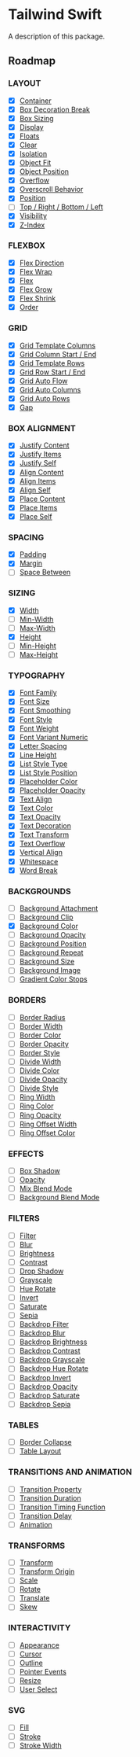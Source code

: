 # Tailwind Swift

A description of this package.

## Roadmap

### LAYOUT

- [x] [Container](https://tailwindcss.com/docs/container)
- [x] [Box Decoration Break](https://tailwindcss.com/docs/box-decoration-break)
- [x] [Box Sizing](https://tailwindcss.com/docs/box-sizing)
- [x] [Display](https://tailwindcss.com/docs/display)
- [x] [Floats](https://tailwindcss.com/docs/floats)
- [x] [Clear](https://tailwindcss.com/docs/clear)
- [x] [Isolation](https://tailwindcss.com/docs/isolation)
- [x] [Object Fit](https://tailwindcss.com/docs/object-fit)
- [x] [Object Position](https://tailwindcss.com/docs/object-position)
- [x] [Overflow](https://tailwindcss.com/docs/overflow)
- [x] [Overscroll Behavior](https://tailwindcss.com/docs/overscroll-behavior)
- [x] [Position](https://tailwindcss.com/docs/position)
- [ ] [Top / Right / Bottom / Left](https://tailwindcss.com/docs/top-right-bottom-left)
- [x] [Visibility](https://tailwindcss.com/docs/visibility)
- [x] [Z-Index](https://tailwindcss.com/docs/z-index)

### FLEXBOX

- [x] [Flex Direction](https://tailwindcss.com/docs/flex-direction)
- [x] [Flex Wrap](https://tailwindcss.com/docs/flex-wrap)
- [x] [Flex](https://tailwindcss.com/docs/flex)
- [x] [Flex Grow](https://tailwindcss.com/docs/flex-grow)
- [x] [Flex Shrink](https://tailwindcss.com/docs/flex-shrink)
- [x] [Order](https://tailwindcss.com/docs/order)

### GRID

- [x] [Grid Template Columns](https://tailwindcss.com/docs/grid-template-columns)
- [x] [Grid Column Start / End](https://tailwindcss.com/docs/grid-column)
- [x] [Grid Template Rows](https://tailwindcss.com/docs/grid-template-rows)
- [x] [Grid Row Start / End](https://tailwindcss.com/docs/grid-row)
- [x] [Grid Auto Flow](https://tailwindcss.com/docs/grid-auto-flow)
- [x] [Grid Auto Columns](https://tailwindcss.com/docs/grid-auto-columns)
- [x] [Grid Auto Rows](https://tailwindcss.com/docs/grid-auto-rows)
- [x] [Gap](https://tailwindcss.com/docs/gap)

### BOX ALIGNMENT

- [x] [Justify Content](https://tailwindcss.com/docs/justify-content)
- [x] [Justify Items](https://tailwindcss.com/docs/justify-items)
- [x] [Justify Self](https://tailwindcss.com/docs/justify-self)
- [x] [Align Content](https://tailwindcss.com/docs/align-content)
- [x] [Align Items](https://tailwindcss.com/docs/align-items)
- [x] [Align Self](https://tailwindcss.com/docs/align-self)
- [x] [Place Content](https://tailwindcss.com/docs/place-content)
- [x] [Place Items](https://tailwindcss.com/docs/place-items)
- [x] [Place Self](https://tailwindcss.com/docs/place-self)

### SPACING

- [x] [Padding](https://tailwindcss.com/docs/padding)
- [x] [Margin](https://tailwindcss.com/docs/margin)
- [ ] [Space Between](https://tailwindcss.com/docs/space-between)

### SIZING

- [x] [Width](https://tailwindcss.com/docs/width)
- [ ] [Min-Width](https://tailwindcss.com/docs/min-width)
- [ ] [Max-Width](https://tailwindcss.com/docs/max-width)
- [x] [Height](https://tailwindcss.com/docs/height)
- [ ] [Min-Height](https://tailwindcss.com/docs/min-height)
- [ ] [Max-Height](https://tailwindcss.com/docs/max-height)

### TYPOGRAPHY

- [x] [Font Family](https://tailwindcss.com/docs/font-family)
- [x] [Font Size](https://tailwindcss.com/docs/font-size)
- [x] [Font Smoothing](https://tailwindcss.com/docs/font-smoothing)
- [x] [Font Style](https://tailwindcss.com/docs/font-style)
- [x] [Font Weight](https://tailwindcss.com/docs/font-weight)
- [x] [Font Variant Numeric](https://tailwindcss.com/docs/font-variant-numeric)
- [x] [Letter Spacing](https://tailwindcss.com/docs/letter-spacing)
- [x] [Line Height](https://tailwindcss.com/docs/line-height)
- [x] [List Style Type](https://tailwindcss.com/docs/list-style-type)
- [x] [List Style Position](https://tailwindcss.com/docs/list-style-position)
- [x] [Placeholder Color](https://tailwindcss.com/docs/placeholder-color)
- [x] [Placeholder Opacity](https://tailwindcss.com/docs/placeholder-opacity)
- [x] [Text Align](https://tailwindcss.com/docs/text-align)
- [x] [Text Color](https://tailwindcss.com/docs/text-color)
- [x] [Text Opacity](https://tailwindcss.com/docs/text-opacity)
- [x] [Text Decoration](https://tailwindcss.com/docs/text-decoration)
- [x] [Text Transform](https://tailwindcss.com/docs/text-transform)
- [x] [Text Overflow](https://tailwindcss.com/docs/text-overflow)
- [x] [Vertical Align](https://tailwindcss.com/docs/vertical-align)
- [x] [Whitespace](https://tailwindcss.com/docs/whitespace)
- [x] [Word Break](https://tailwindcss.com/docs/word-break)

### BACKGROUNDS

- [ ] [Background Attachment](https://tailwindcss.com/docs/background-attachment)
- [ ] [Background Clip](https://tailwindcss.com/docs/background-clip)
- [x] [Background Color](https://tailwindcss.com/docs/background-color)
- [ ] [Background Opacity](https://tailwindcss.com/docs/background-opacity)
- [ ] [Background Position](https://tailwindcss.com/docs/background-position)
- [ ] [Background Repeat](https://tailwindcss.com/docs/background-repeat)
- [ ] [Background Size](https://tailwindcss.com/docs/background-size)
- [ ] [Background Image](https://tailwindcss.com/docs/background-image)
- [ ] [Gradient Color Stops](https://tailwindcss.com/docs/gradient-color-stops)

### BORDERS

- [ ] [Border Radius](https://tailwindcss.com/docs/border-radius)
- [ ] [Border Width](https://tailwindcss.com/docs/border-width)
- [ ] [Border Color](https://tailwindcss.com/docs/border-color)
- [ ] [Border Opacity](https://tailwindcss.com/docs/border-opacity)
- [ ] [Border Style](https://tailwindcss.com/docs/border-style)
- [ ] [Divide Width](https://tailwindcss.com/docs/divide-width)
- [ ] [Divide Color](https://tailwindcss.com/docs/divide-color)
- [ ] [Divide Opacity](https://tailwindcss.com/docs/divide-opacity)
- [ ] [Divide Style](https://tailwindcss.com/docs/divide-style)
- [ ] [Ring Width](https://tailwindcss.com/docs/ring-width)
- [ ] [Ring Color](https://tailwindcss.com/docs/ring-color)
- [ ] [Ring Opacity](https://tailwindcss.com/docs/ring-opacity)
- [ ] [Ring Offset Width](https://tailwindcss.com/docs/ring-offset-width)
- [ ] [Ring Offset Color](https://tailwindcss.com/docs/ring-offset-color)

### EFFECTS

- [ ] [Box Shadow](https://tailwindcss.com/docs/box-shadow)
- [ ] [Opacity](https://tailwindcss.com/docs/opacity)
- [ ] [Mix Blend Mode](https://tailwindcss.com/docs/mix-blend-mode)
- [ ] [Background Blend Mode](https://tailwindcss.com/docs/background-blend-mode)

### FILTERS

- [ ] [Filter](https://tailwindcss.com/docs/filter)
- [ ] [Blur](https://tailwindcss.com/docs/blur)
- [ ] [Brightness](https://tailwindcss.com/docs/brightness)
- [ ] [Contrast](https://tailwindcss.com/docs/contrast)
- [ ] [Drop Shadow](https://tailwindcss.com/docs/drop-shadow)
- [ ] [Grayscale](https://tailwindcss.com/docs/grayscale)
- [ ] [Hue Rotate](https://tailwindcss.com/docs/hue-rotate)
- [ ] [Invert](https://tailwindcss.com/docs/invert)
- [ ] [Saturate](https://tailwindcss.com/docs/saturate)
- [ ] [Sepia](https://tailwindcss.com/docs/sepia)
- [ ] [Backdrop Filter](https://tailwindcss.com/docs/backdrop-filter)
- [ ] [Backdrop Blur](https://tailwindcss.com/docs/backdrop-blur)
- [ ] [Backdrop Brightness](https://tailwindcss.com/docs/backdrop-brightness)
- [ ] [Backdrop Contrast](https://tailwindcss.com/docs/backdrop-contrast)
- [ ] [Backdrop Grayscale](https://tailwindcss.com/docs/backdrop-grayscale)
- [ ] [Backdrop Hue Rotate](https://tailwindcss.com/docs/backdrop-hue-rotate)
- [ ] [Backdrop Invert](https://tailwindcss.com/docs/backdrop-invert)
- [ ] [Backdrop Opacity](https://tailwindcss.com/docs/backdrop-opacity)
- [ ] [Backdrop Saturate](https://tailwindcss.com/docs/backdrop-saturate)
- [ ] [Backdrop Sepia](https://tailwindcss.com/docs/backdrop-sepia)

### TABLES

- [ ] [Border Collapse](https://tailwindcss.com/docs/border-collapse)
- [ ] [Table Layout](https://tailwindcss.com/docs/table-layout)

### TRANSITIONS AND ANIMATION

- [ ] [Transition Property](https://tailwindcss.com/docs/transition-property)
- [ ] [Transition Duration](https://tailwindcss.com/docs/transition-duration)
- [ ] [Transition Timing Function](https://tailwindcss.com/docs/transition-timing-function)
- [ ] [Transition Delay](https://tailwindcss.com/docs/transition-delay)
- [ ] [Animation](https://tailwindcss.com/docs/animation)

### TRANSFORMS

- [ ] [Transform](https://tailwindcss.com/docs/transform)
- [ ] [Transform Origin](https://tailwindcss.com/docs/transform-origin)
- [ ] [Scale](https://tailwindcss.com/docs/scale)
- [ ] [Rotate](https://tailwindcss.com/docs/rotate)
- [ ] [Translate](https://tailwindcss.com/docs/translate)
- [ ] [Skew](https://tailwindcss.com/docs/skew)

### INTERACTIVITY

- [ ] [Appearance](https://tailwindcss.com/docs/appearance)
- [ ] [Cursor](https://tailwindcss.com/docs/cursor)
- [ ] [Outline](https://tailwindcss.com/docs/outline)
- [ ] [Pointer Events](https://tailwindcss.com/docs/pointer-events)
- [ ] [Resize](https://tailwindcss.com/docs/resize)
- [ ] [User Select](https://tailwindcss.com/docs/user-select)

### SVG

- [ ] [Fill](https://tailwindcss.com/docs/fill)
- [ ] [Stroke](https://tailwindcss.com/docs/stroke)
- [ ] [Stroke Width](https://tailwindcss.com/docs/stroke-width)
